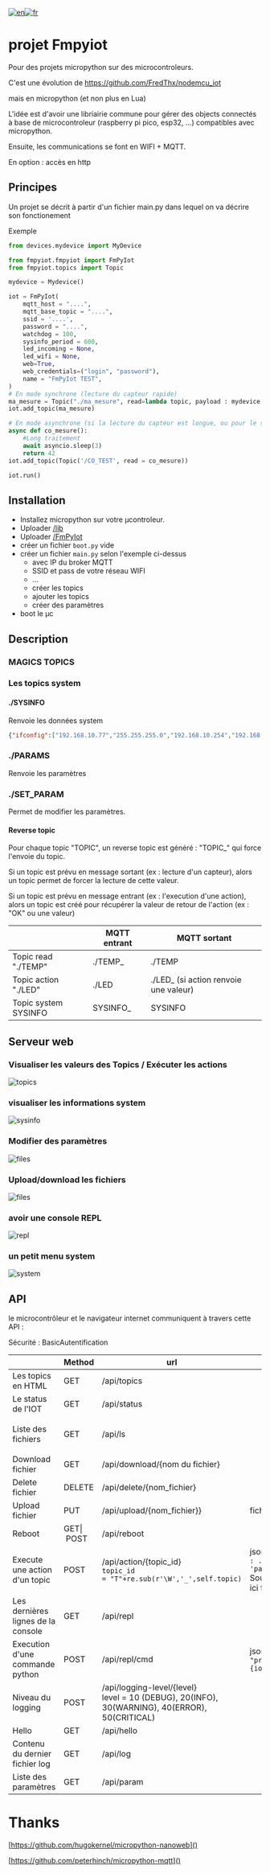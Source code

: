 [![en](https://img.shields.io/badge/lang-en-red.svg)](https://github.com/FredThx/FmPyIOT/blob/master/readme.md)[![fr](https://img.shields.io/badge/lang-fr-blue.svg)](https://github.com/FredThx/FmPyIOT/blob/master/readme_FR.md)

# projet Fmpyiot

Pour des projets micropython sur des microcontroleurs.

C'est une évolution de https://github.com/FredThx/nodemcu_iot

mais en micropython (et non plus en Lua)

L'idée est d'avoir une libriairie commune pour gérer des objects connectés à base de microcontroleur (raspberry pi pico, esp32, ...) compatibles avec micropython.

Ensuite, les communications se font en WIFI + MQTT.

En option : accès en http

## Principes

Un projet se décrit à partir d'un fichier main.py dans lequel on va décrire son fonctionement

Exemple

```python
from devices.mydevice import MyDevice

from fmpyiot.fmpyiot import FmPyIot
from fmpyiot.topics import Topic

mydevice = Mydevice()

iot = FmPyIot(  
    mqtt_host = "....",
    mqtt_base_topic = "....",
    ssid = '....',
    password = "....",
    watchdog = 100,
    sysinfo_period = 600,
    led_incoming = None,
    led_wifi = None,
    web=True,
    web_credentials=("login", "password"),
    name = "FmPyIot TEST",
)
# En mode synchrone (lecture du capteur rapide)
ma_mesure = Topic("./ma_mesure", read=lambda topic, payload : mydevice.read(), send_period=60)
iot.add_topic(ma_mesure)

# En mode asynchrone (si la lecture du capteur est longue, ou pour le style)
async def co_mesure():
    #Long traitement
    await asyncio.sleep(3)
    return 42
iot.add_topic(Topic('/CO_TEST', read = co_mesure))

iot.run()
```

## Installation

- Installez micropython sur votre µcontroleur.
- Uploader [/lib]()
- Uploader [/FmPyIot]()
- créer un fichier ``boot.py`` vide
- créer un fichier ``main.py`` selon l'exemple ci-dessus
  - avec IP du broker MQTT
  - SSID et pass de votre réseau WIFI
  - ...
  - créer les topics
  - ajouter les topics
  - créer des paramètres
- boot le µc

## Description

### MAGICS TOPICS

### Les topics system

#### ./SYSINFO

Renvoie les données system

```json
{"ifconfig":["192.168.10.77","255.255.255.0","192.168.10.254","192.168.10.169"],"uname":["rp2","rp2","1.21.0","v1.21.0 on 2023-10-06 (GNU 13.2.0 MinSizeRel)","Raspberry Pi Pico W with RP2040"],"mac":"28:cd:c1:0f:4d:81","wifi":{"ssid":"WIFI_THOME2","channel":3,"txpower":31},"mem_free":119504,"mem_alloc":57776,"statvfs":[4096,4096,212,118,118,0,0,0,0,255]}
```

### ./PARAMS

Renvoie les paramètres

### ./SET_PARAM

Permet de modifier les paramètres.

#### Reverse topic

Pour chaque topic "TOPIC", un reverse topic est généré : "TOPIC_" qui force l'envoie du topic.

Si un topic est prévu en message sortant (ex : lecture d'un capteur), alors un topic permet de forcer la lecture de cette valeur.

Si un topic est prévu en message entrant (ex : l'execution d'une action), alors un topic est créé pour récupérer la valeur de retour de l'action (ex : "OK" ou une valeur)

|                      | MQTT entrant | MQTT sortant                          |
| -------------------- | ------------ | ------------------------------------- |
| Topic read "./TEMP"  | ./TEMP_      | ./TEMP                                |
| Topic action "./LED" | ./LED        | ./LED_ (si action renvoie une valeur) |
| Topic system SYSINFO | SYSINFO_     | SYSINFO                               |

## Serveur web

### Visualiser les valeurs des Topics / Exécuter les actions

![topics](image/readme/topics.png)

### visualiser les informations system

![sysinfo](image/readme/sysinfo.png)

### Modifier des paramètres

![files](image/readme/params.png)

### Upload/download les fichiers

![files](image/readme/files.png)

### avoir une console REPL

![repl](image/readme/repl.png)

### un petit menu system

![system](image/readme/system.png)

## API

le microcontrôleur et le navigateur internet communiquent à travers cette API :

Sécurité : BasicAutentification

|                                     | Method          | url                                                                                                | params                                                                              | output                                                |
| ----------------------------------- | --------------- | -------------------------------------------------------------------------------------------------- | ----------------------------------------------------------------------------------- | ----------------------------------------------------- |
| Les topics en HTML                  | GET             | /api/topics                                                                                        |                                                                                     | code HTML de la page topics                           |
| Le status de l'IOT                  | GET             | /api/status                                                                                        |                                                                                     | json de sysinfo                                       |
| Liste des fichiers                  | GET             | /api/ls                                                                                            |                                                                                     | json:``json {'files' : ['main.py', 'boot.py', ....}`` |
| Download fichier                    | GET             | /api/download/{nom du fichier}                                                                     |                                                                                     |                                                       |
| Delete fichier                      | DELETE          | /api/delete/{nom_fichier}                                                                          |                                                                                     | 200, OK                                               |
| Upload fichier                      | PUT             | /api/upload/{nom_fichier}}                                                                         | fichier binary                                                                      | 201, Created                                          |
| Reboot                              | GET&#124; POST | /api/reboot                                                                                        |                                                                                     | 200, Ok                                               |
| Execute une action d'un topic       | POST            | /api/action/{topic_id}<br />``topic_id = "T"+re.sub(r'\W','_',self.topic)``                       | json:``json {'topic' : ..., 'payload':...}``<br />Souvent topic est ici facultatif | 200,OK                                                |
| Les dernières lignes de la console | GET             | /api/repl                                                                                          |                                                                                     | json:``json {"repl" : ['...', '...', ...]}``          |
| Execution d'une commande python     | POST            | /api/repl/cmd                                                                                      | json:``json {"cmd" : "print(f'Hello {iot.name}')"}``                                | json:``json {"rep": ""}``                            |
| Niveau du logging                   | POST            | /api/logging-level/{level}<br />level = 10 (DEBUG), 20(INFO), 30(WARNING), 40(ERROR), 50(CRITICAL) |                                                                                     | 200, OK                                               |
| Hello                               | GET             | /api/hello                                                                                         |                                                                                     | "FmPyIOT"""                                           |
| Contenu du dernier fichier log      | GET             | /api/log                                                                                           |                                                                                     |                                                       |
| Liste des paramètres               | GET             | /api/param                                                                                         |                                                                                     |                                                       |

# Thanks

[https://github.com/hugokernel/micropython-nanoweb]()

[https://github.com/peterhinch/micropython-mqtt]()
